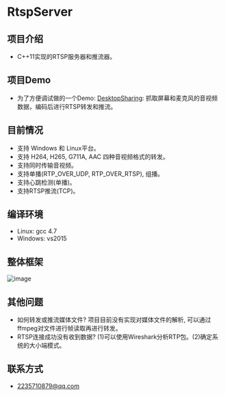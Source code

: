 ﻿# RtspServer

项目介绍
-
* C++11实现的RTSP服务器和推流器。

项目Demo
-
* 为了方便调试做的一个Demo: [DesktopSharing](https://github.com/PHZ76/DesktopSharing): 抓取屏幕和麦克风的音视频数据，编码后进行RTSP转发和推流。

目前情况
-
* 支持 Windows 和 Linux平台。
* 支持 H264, H265, G711A, AAC 四种音视频格式的转发。
* 支持同时传输音视频。
* 支持单播(RTP_OVER_UDP, RTP_OVER_RTSP), 组播。
* 支持心跳检测(单播)。
* 支持RTSP推流(TCP)。

编译环境
-
* Linux: gcc 4.7
* Windows: vs2015

整体框架
-
![image](https://github.com/PHZ76/RtspServer/blob/master/pic/1.pic.JPG) 


其他问题
-
* 如何转发或推流媒体文件? 项目目前没有实现对媒体文件的解析, 可以通过ffmpeg对文件进行帧读取再进行转发。
* RTSP连接成功没有收到数据? (1)可以使用Wireshark分析RTP包。(2)确定系统的大小端模式。

联系方式
-
* 2235710879@qq.com
